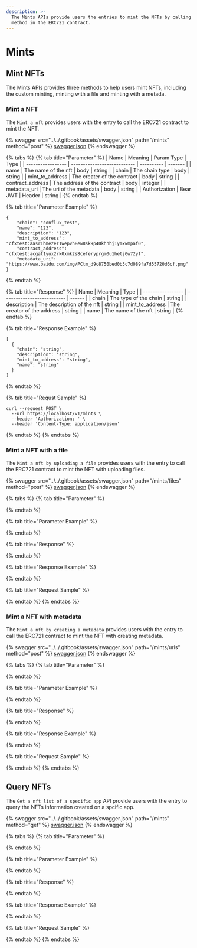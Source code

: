 ```yaml
---
description: >-
  The Mints APIs provide users the entries to mint the NFTs by calling the
  method in the ERC721 contract.
---
```


# Mints

## Mint NFTs

The Mints APIs provides three methods to help users mint NFTs, including the custom minting, minting with a file and minting with  a metada.

### Mint a NFT

The `Mint a nft` provides users with the entry to call the ERC721 contract to mint the NFT.

{% swagger src="../../.gitbook/assets/swagger.json" path="/mints" method="post" %}
[swagger.json](../../.gitbook/assets/swagger.json)
{% endswagger %}

{% tabs %}
{% tab title="Parameter" %}
| Name              | Meaning                     | Param Type | Type    |
| ----------------- | --------------------------- | ---------- | ------- |
| name              | The name of the nft         | body       | string  |
| chain             | The chain type              | body       | string  |
| mint\_to\_address | The creater of the contract | body       | string  |
| contract\_address | The address of the contract | body       | integer |
| metadata\_uri     | The uri of the metadata     | body       | string  |
| Authorization     | Bear JWT                    | Header     | string  |
{% endtab %}

{% tab title="Parameter Example" %}
```
{
    "chain": "conflux_test",
    "name": "123",
    "description": "123",
    "mint_to_address": "cfxtest:aasr1hmezez1wepvh8ew8sk9p40khhhj1ymxwmpaf0",
    "contract_address": "cfxtest:acgat1yux2rk0xmk2s8ceferyprgm0u1hetj0w72yf",
    "metadata_uri": "https://www.baidu.com/img/PCtm_d9c8750bed0b3c7d089fa7d55720d6cf.png"
}
```
{% endtab %}

{% tab title="Response" %}
| Name              | Meaning                    | Type   |
| ----------------- | -------------------------- | ------ |
| chain             | The type of the chain      | string |
| description       | The description of the nft | string |
| mint\_to\_address | The creator of the address | string |
| name              | The name of the nft        | string |
{% endtab %}

{% tab title="Response Example" %}
```
[
  {
    "chain": "string",
    "description": "string",
    "mint_to_address": "string",
    "name": "string"
  }
]
```
{% endtab %}

{% tab title="Requst Sample" %}
```
curl --request POST \
  --url https://localhost/v1/mints \
  --header 'Authorization: ' \
  --header 'Content-Type: application/json'
```
{% endtab %}
{% endtabs %}

### Mint a NFT with a file

The `Mint a nft by uploading a file` provides users with the entry to call the ERC721 contract to mint the NFT with uploading files.

{% swagger src="../../.gitbook/assets/swagger.json" path="/mints/files" method="post" %}
[swagger.json](../../.gitbook/assets/swagger.json)
{% endswagger %}

{% tabs %}
{% tab title="Parameter" %}

{% endtab %}

{% tab title="Parameter Example" %}

{% endtab %}

{% tab title="Response" %}

{% endtab %}

{% tab title="Response Example" %}

{% endtab %}

{% tab title="Request Sample" %}

{% endtab %}
{% endtabs %}

### Mint a NFT with metadata

The `Mint a nft by creating a metadata` provides users with the entry to call the ERC721 contract to mint the NFT with creating metadata.

{% swagger src="../../.gitbook/assets/swagger.json" path="/mints/urls" method="post" %}
[swagger.json](../../.gitbook/assets/swagger.json)
{% endswagger %}

{% tabs %}
{% tab title="Parameter" %}

{% endtab %}

{% tab title="Parameter Example" %}

{% endtab %}

{% tab title="Response" %}

{% endtab %}

{% tab title="Response Example" %}

{% endtab %}

{% tab title="Request Sample" %}

{% endtab %}
{% endtabs %}

## Query NFTs

The `Get a nft list of a specific app` API provide users with the entry to query the NFTs information created on a spcific app.

{% swagger src="../../.gitbook/assets/swagger.json" path="/mints" method="get" %}
[swagger.json](../../.gitbook/assets/swagger.json)
{% endswagger %}

{% tabs %}
{% tab title="Parameter" %}

{% endtab %}

{% tab title="Parameter Example" %}

{% endtab %}

{% tab title="Response" %}

{% endtab %}

{% tab title="Response Example" %}

{% endtab %}

{% tab title="Request Sample" %}

{% endtab %}
{% endtabs %}
